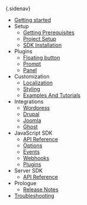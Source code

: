 {.sidenav}
- [Getting started](/docs/introduction)
- Setup
    - [Getting Prerequisites](/docs/prerequisites)
    - [Project Setup](/docs/project-setup)
    - [SDK Installation](/docs/sdk-installation)
- Plugins
    - [Floating button](/docs/floating-button)
    - [Prompt](/docs/prompt)
    - [Panel](/docs/panel)
- Customization
    - [Localization](/docs/localization)
    - [Styling](/docs/styling)
    - [Examples And Tutorials](/docs/examples)
- Integrations
    - [Wordpress](/docs/wordpress)
    - [Drupal](/docs/dupal)
    - [Joomla](/docs/joomla)
    - [Ghost](/docs/ghost)
- JavaScript SDK
    - [API Reference](/docs/sdk-api)
    - [Options](/docs/sdk-options)
    - [Events](/docs/sdk-events)
    - [Webhooks](/docs/sdk-webhooks)
    - [Plugins](/docs/sdk-plugins)
- Server SDK
    - [API Reference](https://notimatica.api-docs.io/1.0)
- Prologue
    - [Release Notes](/docs/release-notes)
- [Troubleshooting](/docs/trouble-common)
